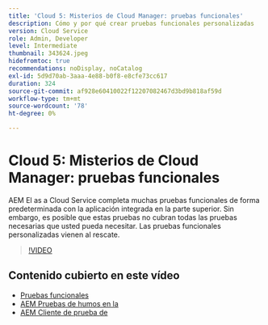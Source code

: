 ```yaml
---
title: 'Cloud 5: Misterios de Cloud Manager: pruebas funcionales'
description: Cómo y por qué crear pruebas funcionales personalizadas
version: Cloud Service
role: Admin, Developer
level: Intermediate
thumbnail: 343624.jpeg
hidefromtoc: true
recommendations: noDisplay, noCatalog
exl-id: 5d9d70ab-3aaa-4e88-b0f8-e8cfe73cc617
duration: 324
source-git-commit: af928e60410022f12207082467d3bd9b818af59d
workflow-type: tm+mt
source-wordcount: '78'
ht-degree: 0%

---
```


# Cloud 5: Misterios de Cloud Manager: pruebas funcionales

AEM El as a Cloud Service completa muchas pruebas funcionales de forma predeterminada con la aplicación integrada en la parte superior. Sin embargo, es posible que estas pruebas no cubran todas las pruebas necesarias que usted pueda necesitar. Las pruebas funcionales personalizadas vienen al rescate.

>[!VIDEO](https://video.tv.adobe.com/v/343624?quality=12&learn=on)

## Contenido cubierto en este vídeo

+ [Pruebas funcionales](https://experienceleague.adobe.com/docs/experience-manager-cloud-service/content/implementing/using-cloud-manager/test-results/functional-testing.html)
+ [AEM Pruebas de humos en la](https://github.com/adobe/aem-test-samples/)
+ [AEM Cliente de prueba de](https://github.com/adobe/aem-testing-clients/)
